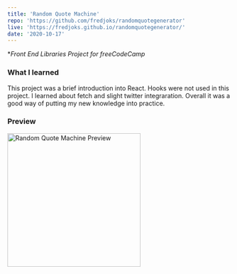 ```yaml
---
title: 'Random Quote Machine'
repo: 'https://github.com/fredjoks/randomquotegenerator'
live: 'https://fredjoks.github.io/randomquotegenerator/'
date: '2020-10-17'
---
```

**Front End Libraries Project for freeCodeCamp*
### What I learned
This project was a brief introduction into React.
Hooks were not used in this project. I learned about
fetch and slight twitter integraration. Overall it was a good way
of putting my new knowledge into practice.
### Preview
<a href='https://fredjoks.github.io/randomquotegenerator/' targer='_blank'>
    <img src="/images/quote-preview1.gif" alt="Random Quote Machine Preview" width="300" style="margin: auto;">
</a>